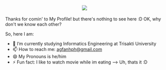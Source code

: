 <h1 align="center">
    <img src ="https://readme-typing-svg.herokuapp.com/?font=Righteous&size=35&center=true&vCenter=true&width=500&height=70&duration=4000&lines=Hi+There!+👋;+I'm+Agfan+Herru+Pratama!;" />
</h1>

Thanks for comin' to My Profile! but there's nothing to see here :D
OK, why don't we know each other?

So, here I am:

- 🏫 I’m currently studying Informatics Engineering at Trisakti University
- 📫 How to reach me: agfanhph@gmail.com
- 😄 My Pronouns is he/him
- ⚡ Fun fact: I like to watch movie while im eating
--> Uh, thats it :D
